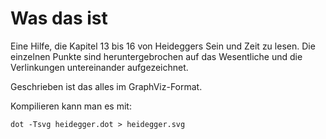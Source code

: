 # Was das ist

Eine Hilfe, die Kapitel 13 bis 16 von Heideggers Sein und Zeit zu lesen. Die einzelnen Punkte sind heruntergebrochen auf das Wesentliche und die Verlinkungen untereinander aufgezeichnet.

Geschrieben ist das alles im GraphViz-Format.

Kompilieren kann man es mit:

```command
dot -Tsvg heidegger.dot > heidegger.svg
```
